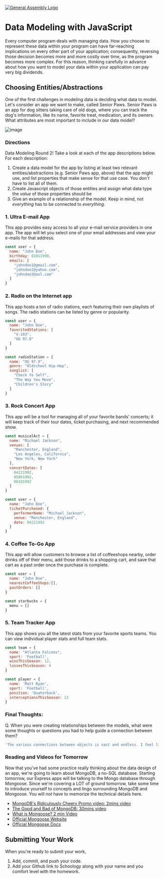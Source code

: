 [![General Assembly Logo](https://camo.githubusercontent.com/1a91b05b8f4d44b5bbfb83abac2b0996d8e26c92/687474703a2f2f692e696d6775722e636f6d2f6b6538555354712e706e67)](https://generalassemb.ly/education/web-development-immersive)

# Data Modeling with JavaScript

Every computer program deals with managing data. How you choose to represent
these data within your program can have far-reaching implications on every other
part of your application; consequently, reversing those decision becomes more
and more costly over time, as the program becomes more complex. For this reason,
thinking carefully in advance about how you want to model your data within your
application can pay very big dividends.

## Choosing Entities/Abstractions

One of the first challenges in modeling data is deciding what data to model.
Let's consider an app we want to make, called Senior Paws. Senior Paws is an app for dog sitters taking care of old dogs, where you can track the dog's information, like its name, favorite treat, medication, and its owners. What attributes are most important to include in our data model?

![image](data_modeling.png)


### Directions

Data Modeling Round 2! Take a look at each of the app descriptions below. For each description:
  1. Create a data model for the app by listing at least two relevant
entities/abstractions (e.g. Senior Paws app, above) that the app might use, and list properties that make sense for that use case. You *don't* have to list all of them.
  1. Create Javascript objects of those entities and assign what data type the _value_ of those properties should be
  1. Give an example of a relationship of the model. Keep in mind, not _everything_ has to be connected to _everything_.

### 1. Ultra E-mail App

This app provides easy access to all your e-mail service providers in one app. The app will let you select one of your email addresses and view your e-mails for that address.
 
```js
const user = {
  name: "John Doe",
  birthday: 01011990,
  emails: [
    "johndoe1@gmail.com",
    "johndoe2@yahoo.com",
    "johndoe3@aol.com"
  ]
}
```

### 2. Radio on the Internet app

This app hosts a ton of radio stations, each featuring their own playlists of songs. The radio stations can be listed by genre or popularity.


```js
const user = {
  name: "John Doe",
  favoritedStations: [
    "V-103",
    "OG 97.9"
  ]
}

const radioStation = {
  name: "OG 97.9",
  genre: "Oldschool Hip-Hop",
  songlist: [
    "Check Yo Self",
    "The Way You Move",
    "Children's Story"
  ]
}
```

### 3. Rock Concert App

This app will be a tool for managing all of your favorite bands' concerts; it will keep track of their tour dates, ticket purchasing, and next recommended show.

```js
const musicalAct = {
  name: "Michael Jackson",
  venues: [
    "Manchester, England",
    "Los Angeles, California",
    "New York, New York"
  ],
  concertDates: [
    04221992, 
    05061992, 
    08181992
  ]
}

const user = {
  name: "John Doe",
  ticketPurchased: {
    performerName: "Michael Jackson",
    venue: "Manchester, England",
    date: 04221992 
  }
}
```

### 4. Coffee To-Go App

This app will allow customers to browse a list of coffeeshops nearby, order drinks off of their menu, add those drinks to a shopping cart, and save that cart as a past order once the purchase is complete.

```js
const user = {
  name: "John Doe",
  nearestCoffeeShops:[],
  pastOrders: []
}

const starbucks = {
  menu = []
}
```

### 5. Team Tracker App

This app shows you all the latest stats from your favorite sports teams. You can view individual player stats and full team stats.

```js
const team = {
  name: "Atlanta Falcons",
  sport: 'Football',
  winsThisSeason: 12,
  lossesThisSeason: 4
}

const player = {
  name: 'Matt Ryan',
  sport: 'Football',
  position: 'Quaterback',
  interceptionsThisSeason: 13
}
```


### Final Thoughts:

Q. When you were creating relationships between the models, what were some thoughts or questions you had to help guide a connection between them?

```js
'The various connections between objects is vast and endless. I feel like I can never find all the user interactions first time through.'
```

### Reading and Videos for Tomorrow
Now that you've had some practice really thinking about the data design of an app, we're going to learn about MongoDB, a no-SQL database. Starting tomorrow, our Express apps will be talking to the Mongo database through Mongoose. Since we're covering a LOT of ground tomorrow, take some time to introduce yourself to concepts and lingo surrounding MongoDB and Mongoose. You will _not_ have to memorize the technical details here.

- [MongoDB's Ridiculously Cheery Promo video: 2mins video](https://www.youtube.com/watch?v=CvIr-2lMLsk)
- [The Good and Bad of MongoDB: 30mins video](https://www.youtube.com/watch?v=hWxnRi_WXtg)
- [What is Mongoose? 2 min Video](https://www.youtube.com/watch?v=swWRUvluSkE)
- [Official Mongoose Website](http://mongoosejs.com/index.html)
- [Official Mongoose Docs](http://mongoosejs.com/docs/index.html)

## Submitting Your Work

  When you're ready to submit your work,

  1. Add, commit, and push your code.
  2. Add your Github link to Schoology along with your name and you comfort level with the homework.
